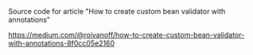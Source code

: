 Source code for article "How to create custom bean validator with annotations"

https://medium.com/@roivanoff/how-to-create-custom-bean-validator-with-annotations-8f0cc05e2160